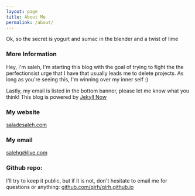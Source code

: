 ```yaml
---
layout: page
title: About Me
permalink: /about/
---
```


Ok, so the secret is yogurt and sumac in the blender and a twist of lime

### More Information
Hey, I'm saleh, I'm starting this blog with the goal of trying to fight the the perfectionsist urge that I have that usually leads me to delete projects. As long as you're seeing this, I'm winning over my inner self :)

Lastly, my email is listed in the bottom banner, please let me know what you think! This blog is powered by [Jekyll Now](https://www.jekyllnow.com/)

### My website
  [saladesaleh.com](http://saladesaleh.com)

### My email
  [salehg@live.com](mailto:salehg@live.com)

### Github repo:
 I'll try to keep it public, but if it is not, don't hesitate to email me for questions or anything:
  [github.com/qirh/qirh.github.io](https://github.com/qirh/qirh.github.io)
